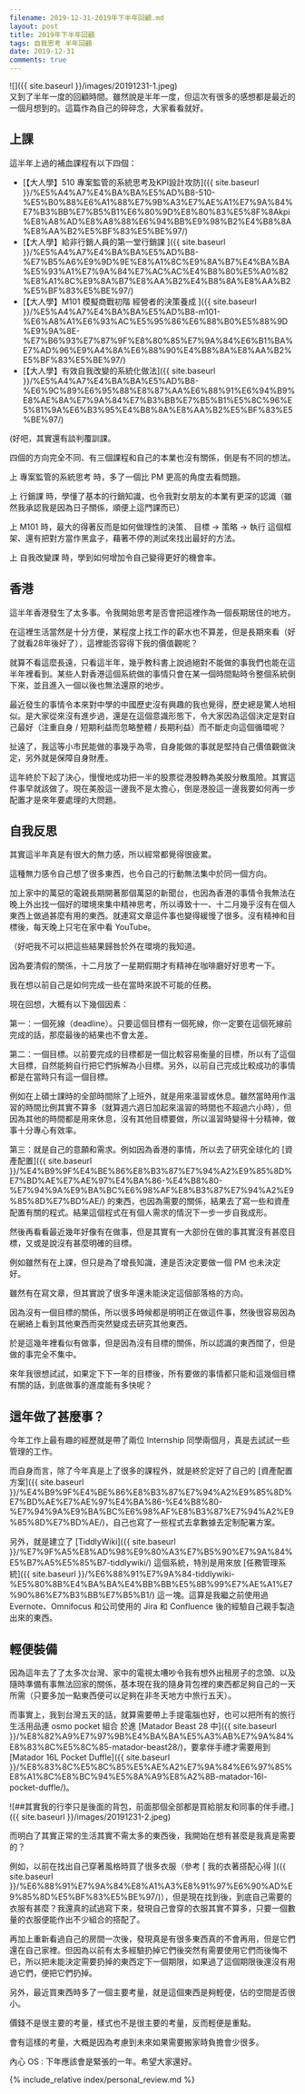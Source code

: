 ```yaml
---
filename: 2019-12-31-2019年下半年回顧.md
layout: post
title: 2019年下半年回顧
tags: 自我思考 半年回顧
date: 2019-12-31
comments: true
---
```


![]({{ site.baseurl }}/images/20191231-1.jpeg)  
又到了半年一度的回顧時間。雖然說是半年一度，但這次有很多的感想都是最近的一個月想到的。這篇作為自己的碎碎念，大家看看就好。

## 上課

這半年上過的補血課程有以下四個：

* [【大人學】510 專案監管的系統思考及KPI設計攻防]({{ site.baseurl }}/%E5%A4%A7%E4%BA%BA%E5%AD%B8-510-%E5%B0%88%E6%A1%88%E7%9B%A3%E7%AE%A1%E7%9A%84%E7%B3%BB%E7%B5%B1%E6%80%9D%E8%80%83%E5%8F%8Akpi%E8%A8%AD%E8%A8%88%E6%94%BB%E9%98%B2%E4%B8%8A%E8%AA%B2%E5%BF%83%E5%BE%97/)
* [【大人學】給非行銷人員的第一堂行銷課 ]({{ site.baseurl }}/%E5%A4%A7%E4%BA%BA%E5%AD%B8-%E7%B5%A6%E9%9D%9E%E8%A1%8C%E9%8A%B7%E4%BA%BA%E5%93%A1%E7%9A%84%E7%AC%AC%E4%B8%80%E5%A0%82%E8%A1%8C%E9%8A%B7%E8%AA%B2%E4%B8%8A%E8%AA%B2%E5%BF%83%E5%BE%97/)
* [【大人學】M101 模擬商戰初階 經營者的決策養成 ]({{ site.baseurl }}/%E5%A4%A7%E4%BA%BA%E5%AD%B8-m101-%E6%A8%A1%E6%93%AC%E5%95%86%E6%88%B0%E5%88%9D%E9%9A%8E-%E7%B6%93%E7%87%9F%E8%80%85%E7%9A%84%E6%B1%BA%E7%AD%96%E9%A4%8A%E6%88%90%E4%B8%8A%E8%AA%B2%E5%BF%83%E5%BE%97/)
* [【大人學】有效自我改變的系統化做法]({{ site.baseurl }}/%E5%A4%A7%E4%BA%BA%E5%AD%B8-%E6%9C%89%E6%95%88%E8%87%AA%E6%88%91%E6%94%B9%E8%AE%8A%E7%9A%84%E7%B3%BB%E7%B5%B1%E5%8C%96%E5%81%9A%E6%B3%95%E4%B8%8A%E8%AA%B2%E5%BF%83%E5%BE%97/)

(好吧，其實還有談判覆訓課。

四個的方向完全不同、有三個課程和自己的本業也沒有關係，倒是有不同的想法。

上 專案監管的系統思考 時，多了一個比 PM 更高的角度去看問題。

上 行銷課 時，學懂了基本的行銷知識，也令我對女朋友的本業有更深的認識（雖然我承認我是因為日子關係，順便上這門課而已）

上 M101 時，最大的得著反而是如何做理性的決策、 目標 -\> 策略 -\> 執行 這個框架、還有把對方當作黑盒子，藉著不停的測試來找出最好的方法。

上 自我改變課 時，學到如何增加令自己變得更好的機會率。

## 香港

這半年香港發生了太多事。令我開始思考是否會把這裡作為一個長期居住的地方。

在這裡生活當然是十分方便，某程度上找工作的薪水也不算差，但是長期來看（好了就看28年後好了），這裡能否容得下我的價值觀呢？

就算不看這麼長遠，只看這半年，幾乎教科書上說過絕對不能做的事我們也能在這半年裡看到。某些人對香港這個系統做的事情只會在某一個時間點時令整個系統倒下來，並且進入一個以後也無法還原的地步。

最近發生的事情令本來對中學的中國歷史沒有興趣的我也覺得，歷史總是驚人地相似。是大家從來沒有進步過，還是在這個意識形態下，令大家因為這個決定是對自己最好（注重自身 / 短期利益而忽略整體 / 長期利益）而不斷走向這個循環呢？

扯遠了，我這等小市民能做的事幾乎為零，自身能做的事就是堅持自己價值觀做決定，另外就是保障自身財產。

這年終於下起了決心，慢慢地成功把一半的股票從港股轉為美股分散風險。其實這件事早就該做了。現在美股這一邊我不是太擔心，倒是港股這一邊我要如何再一步配置才是來年要處理的大問題。

## 自我反思

其實這半年真是有很大的無力感，所以經常都覺得很疲累。

這種無力感令自己想了很多東西，也令自己的行動無法集中於同一個方向。

加上家中的萬惡的電親長期開著那個萬惡的新聞台，也因為香港的事情令我無法在晚上外出找一個好的環境來集中精神思考，所以導致十一、十二月幾乎沒有在個人東西上做過甚麼有用的東西。就連寫文章這件事也變得緩慢了很多。沒有精神和目標後，每天晚上只宅在家中看 YouTube。

（好吧我不可以把這些結果歸咎於外在環境的我知道。

因為要清假的關係，十二月放了一星期假期才有精神在咖啡廳好好思考一下。

我在想以前自己是如何完成一些在當時來說不可能的任務。

現在回想，大概有以下幾個因素：

第一：一個死線（deadline）。只要這個目標有一個死線，你一定要在這個死線前完成的話，那麼最後的結果也不會太差。

第二：一個目標。以前要完成的目標都是一個比較容易衡量的目標，所以有了這個大目標，自然能夠自行把它們拆解為小目標。另外，以前自己完成比較成功的事情都是在當時只有這一個目標。

例如在上碩士課時的全部時間除了上班外，就是用來溫習或休息。雖然當時用作溫習的時間比例其實不算多（就算週六週日加起來溫習的時間也不超過六小時），但因為其他的時間都是用來休息，沒有其他目標要做，所以溫習時變得十分精神，做事十分專心有效率。

第三：就是自己的意願和需求。例如因為香港的事情，所以去了研究全球化的 [資產配置]({{ site.baseurl }}/%E4%B9%9F%E4%BE%86%E8%B3%87%E7%94%A2%E9%85%8D%E7%BD%AE%E7%AE%97%E4%BA%86-%E4%B8%80-%E7%94%9A%E9%BA%BC%E6%98%AF%E8%B3%87%E7%94%A2%E9%85%8D%E7%BD%AE/) 的東西，也因為需要的關係，結果去了寫一些和資產配置有關的程式。結果這個程式在有個人需求的情況下一步一步自我成形。

然後再看看最近幾年好像有在做事，但是其實有一大部份在做的事其實沒有甚麼目標，又或是說沒有甚麼明確的目標。

例如雖然有在上課，但只是為了增長知識，連是否決定要做一個 PM 也未決定好。

雖然有在寫文章，但其實說了很多年還未能決定這個部落格的方向。

因為沒有一個目標的關係，所以很多時候都是明明正在做這件事，然後很容易因為在網絡上看到其他東西而突然變成去研究其他東西。

於是這幾年裡看似有做事，但是因為沒有目標的關係，所以認識的東西闊了，但是做的事完全不集中。

來年我很想試試，如果定下下一年的目標後，所有要做的事情都只能和這幾個目標有關的話，到底做事的進度能有多快呢？

## 這年做了甚麼事？

今年工作上最有趣的經歷就是帶了兩位 Internship 同學兩個月，真是去試試一些管理的工作。

而自身而言，除了今年真是上了很多的課程外，就是終於定好了自己的 [資產配置方案]({{ site.baseurl }}/%E4%B9%9F%E4%BE%86%E8%B3%87%E7%94%A2%E9%85%8D%E7%BD%AE%E7%AE%97%E4%BA%86-%E4%B8%80-%E7%94%9A%E9%BA%BC%E6%98%AF%E8%B3%87%E7%94%A2%E9%85%8D%E7%BD%AE/)，自己也寫了一些程式去拿數據去定制配署方案。

另外，就是建立了 [TiddlyWiki]({{ site.baseurl }}/%E7%9F%A5%E8%AD%98%E9%80%A3%E7%B5%90%E7%9A%84%E5%B7%A5%E5%85%B7-tiddlywiki/) 這個系統，特別是用來放 [任務管理系統]({{ site.baseurl }}/%E6%88%91%E7%9A%84-tiddlywiki-%E5%80%8B%E4%BA%BA%E4%BB%BB%E5%8B%99%E7%AE%A1%E7%90%86%E7%B3%BB%E7%B5%B1/) 這一塊。這算是我繼之前使用過 Evernote、Omnifocus 和公司使用的 Jira 和 Confluence 後的經驗自己親手製造出來的東西。

## 輕便裝備

因為這年去了了太多次台灣、家中的電視太嘈吵令我有想外出租房子的念頭、以及隨時準備有事無法回家的關係，基本現在我的隨身背包裡的東西都足夠自己的一天所需（只要多加一點東西便可以足夠在非冬天地方中旅行五天）。

而事實上，我到台灣五天的話，就算需要帶上手提電腦也好，也可以把所有的旅行生活用品連 osmo pocket 組合 於進 [Matador Beast 28 中]({{ site.baseurl }}/%E8%82%A9%E7%97%9B%E4%BA%BA%E5%A3%AB%E7%9A%84%E8%83%8C%E5%8C%85-matador-beast28/)，要拿伴手禮才需要用到 [Matador 16L Pocket Duffle]({{ site.baseurl }}/%E8%83%8C%E5%8C%85%E5%AE%A2%E7%9A%84%E6%97%85%E8%A1%8C%E8%BC%94%E5%8A%A9%E8%A2%8B-matador-16l-pocket-duffle/)。

![##其實我的行李只是後面的背包，前面那個全部都是買給朋友和同事的伴手禮。]({{ site.baseurl }}/images/20191231-2.jpeg)

而明白了其實正常的生活其實不需太多的東西後，我開始在想有甚麼是我真是需要的？

例如，以前在找出自己穿著風格時買了很多衣服（參考 [ 我的衣著搭配心得 ]({{ site.baseurl }}/%E6%88%91%E7%9A%84%E8%A1%A3%E8%91%97%E6%90%AD%E9%85%8D%E5%BF%83%E5%BE%97/)），但是現在找到後，到底自己需要的衣服有甚麼？我還真的試過寫下來，發現自己會穿的衣服其實不算多，只要一個數量的衣服便能作出不少組合的搭配了。

再加上重新看過自己的房間一次後，發現真是有很多東西真的不會再用，但是它們還在自己家裡。但因為以前有太多經驗扔掉它們後突然有需要使用它們而後悔不已，所以把未能決定需要扔掉的東西定下一個期限，如果過了這個期限後還沒有用過它們，便把它們扔掉。

另外，最近買東西時多了一個主要考量，就是這個東西是夠輕便，佔的空間是否很小。

價錢不是很主要的考量，樣式也不是很主要的考量，反而輕便是重點。

會有這樣的考量，大概是因為考慮到未來如果需要搬家時負擔會少很多。

內心 OS : 下年應該會是緊張的一年。希望大家還好。

{% include_relative index/personal_review.md %}
